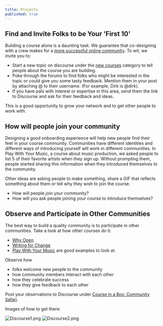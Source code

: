 ```yaml
---
title: Projects
published: true
---
```


## Find and Invite Folks to be Your 'First 10'

Building a course alone is a daunting task. We guarantee that co-designing with a crew makes for a [more successful online community](http://jolt.merlot.org/vol9no2/ahn_0613.htm). To wit, we invite you to:

- Start a new topic on discourse under the [new courses](http://community.p2pu.org/c/new-courses) category to tell people about the course you are building.
- Poke through the forums to find folks who might be interested in the topic or could give you some tasty feedback. Mention them in your post by attaching @ to their username. (For example, Dirk is @dirk).
- If you have pals with interest or expertise in this area, send them the link to Discourse and ask for their feedback and ideas.

This is a good opportunity to grow your network and to get other people to work with.


## How will people join your community

Designing a good onboarding experience will help new people find their feet in your course community. Communities have different identities and different ways of introducing yourself will work in different communities. In Play With Your Music, a course about music production, we asked people to list 5 of their favorite artists when they sign up. Without prompting them, people started sharing this information when they introduced themselves to the community.

Other ideas are asking people to make something, share a GIF that reflects something about them or tell why they wish to join the course.

 - How will people join your community?
 - How will you ask people joining your course to introduce themselves?


## Observe and Participate in Other Communities

The best way to build a quality community is to participate in other communities. Take a look at how other courses do it: 

- [Why Open](https://p2pu.org/en/courses/2314/why-open/)
- [Writing for Change](http://writing4change.p2pu.org) 
- [Play With Your Music](http://playwithyourmusic.org) are good examples to look at.

Observe how

- folks welcome new people to the community
- how community members interact with each other
- how they celebrate success
- how they give feedback to each other

Post your observations to Discourse under [Course in a Box: Community Safari](http://community.p2pu.org/t/course-in-a-box-community-safari/1153).

Images of how to get there:

![Discourse1.png]({{site.baseurl}}/img/Discourse1.png)
![Discourse2.png]({{site.baseurl}}/img/Discourse2.png)


